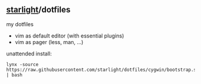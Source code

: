 ## [starlight](http://starlight.github.io/)/dotfiles

my dotfiles

* vim as default editor (with essential plugins)
* vim as pager (less, man, ...)

unattended install:

    lynx -source https://raw.githubusercontent.com/starlight/dotfiles/cygwin/bootstrap.sh | bash

